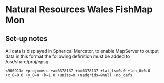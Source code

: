 Natural Resources Wales FishMap Mon
===================================

Set-up notes
------------

All data is displayed in Spherical Mercator, to enable MapServer to output data in this format the following definition must be added to /usr/share/proj/epsg:

`<900913> +proj=merc +a=6378137 +b=6378137 +lat_ts=0.0 +lon_0=0.0 +x_0=0.0 +y_0=0 +k=1.0 +units=m +nadgrids=@null +no_defs`

